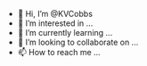 - 👋 Hi, I’m @KVCobbs
- 👀 I’m interested in ...
- 🌱 I’m currently learning ...
- 💞️ I’m looking to collaborate on ...
- 📫 How to reach me ...

<!---
KVCobbs/KVCobbs is a ✨ special ✨ repository because its `README.md` (this file) appears on your GitHub profile.
You can click the Preview link to take a look at your changes.
--->
